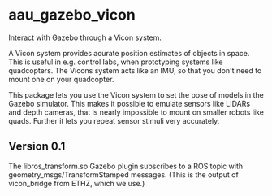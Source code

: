 aau_gazebo_vicon
================

Interact with Gazebo through a Vicon system.

A Vicon system provides acurate position estimates of objects in space. This is useful in e.g. control labs,
when prototyping systems like quadcopters. The Vicons system acts like an IMU, so that you don't need to mount
one on your quadcopter.

This package lets you use the Vicon system to set the pose of models in the Gazebo simulator. This makes it
possible to emulate sensors like LIDARs and depth cameras, that is nearly impossible to mount on smaller robots
like quads. Further it lets you repeat sensor stimuli very accurately.

Version 0.1
-----------

The libros_transform.so Gazebo plugin subscribes to a ROS topic with geometry_msgs/TransformStamped messages.
(This is the output of vicon_bridge from ETHZ, which we use.)
